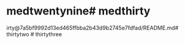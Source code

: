# medtwentynine#   m e d t h i r t y  
 irty@7a5bf9992d13ed465ffbba2b43d9b2745e7fdfad/README.md#   t h i r t y t w o  
 #   t h i r t y t h r e e  
 